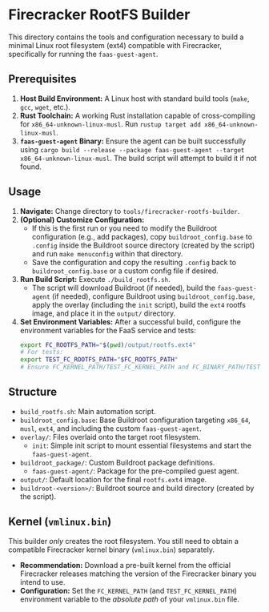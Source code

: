 # Firecracker RootFS Builder

This directory contains the tools and configuration necessary to build a minimal Linux root filesystem (ext4) compatible with Firecracker, specifically for running the `faas-guest-agent`.

## Prerequisites

1.  **Host Build Environment:** A Linux host with standard build tools (`make`, `gcc`, `wget`, etc.).
2.  **Rust Toolchain:** A working Rust installation capable of cross-compiling for `x86_64-unknown-linux-musl`. Run `rustup target add x86_64-unknown-linux-musl`.
3.  **`faas-guest-agent` Binary:** Ensure the agent can be built successfully using `cargo build --release --package faas-guest-agent --target x86_64-unknown-linux-musl`. The build script will attempt to build it if not found.

## Usage

1.  **Navigate:** Change directory to `tools/firecracker-rootfs-builder`.
2.  **(Optional) Customize Configuration:**
    - If this is the first run or you need to modify the Buildroot configuration (e.g., add packages), copy `buildroot_config.base` to `.config` inside the Buildroot source directory (created by the script) and run `make menuconfig` within that directory.
    - Save the configuration and copy the resulting `.config` back to `buildroot_config.base` or a custom config file if desired.
3.  **Run Build Script:** Execute `./build_rootfs.sh`.
    - The script will download Buildroot (if needed), build the `faas-guest-agent` (if needed), configure Buildroot using `buildroot_config.base`, apply the overlay (including the `init` script), build the `ext4` rootfs image, and place it in the `output/` directory.
4.  **Set Environment Variables:** After a successful build, configure the environment variables for the FaaS service and tests:
    ```bash
    export FC_ROOTFS_PATH="$(pwd)/output/rootfs.ext4"
    # For tests:
    export TEST_FC_ROOTFS_PATH="$FC_ROOTFS_PATH"
    # Ensure FC_KERNEL_PATH/TEST_FC_KERNEL_PATH and FC_BINARY_PATH/TEST_FC_BINARY_PATH are also set.
    ```

## Structure

- `build_rootfs.sh`: Main automation script.
- `buildroot_config.base`: Base Buildroot configuration targeting `x86_64`, `musl`, `ext4`, and including the custom `faas-guest-agent`.
- `overlay/`: Files overlaid onto the target root filesystem.
  - `init`: Simple init script to mount essential filesystems and start the `faas-guest-agent`.
- `buildroot_package/`: Custom Buildroot package definitions.
  - `faas-guest-agent/`: Package for the pre-compiled guest agent.
- `output/`: Default location for the final `rootfs.ext4` image.
- `buildroot-<version>/`: Buildroot source and build directory (created by the script).

## Kernel (`vmlinux.bin`)

This builder _only_ creates the root filesystem. You still need to obtain a compatible Firecracker kernel binary (`vmlinux.bin`) separately.

- **Recommendation:** Download a pre-built kernel from the official Firecracker releases matching the version of the Firecracker binary you intend to use.
- **Configuration:** Set the `FC_KERNEL_PATH` (and `TEST_FC_KERNEL_PATH`) environment variable to the _absolute path_ of your `vmlinux.bin` file.
